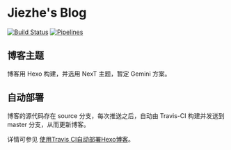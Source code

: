 # Jiezhe's Blog

[![Build Status](https://travis-ci.org/wangjiezhe/wangjiezhe.github.io.svg?branch=source)](https://travis-ci.org/wangjiezhe/wangjiezhe.github.io)
[![Pipelines](https://gitlab.com/wangjiezhe/wangjiezhe.gitlab.io/badges/master/build.svg)](https://gitlab.com/wangjiezhe/wangjiezhe.gitlab.io/pipelines)

## 博客主题

博客用 Hexo 构建，并选用 NexT 主题，暂定 Gemini 方案。


## 自动部署

博客的源代码存在 source 分支，每次推送之后，自动由 Travis-CI 构建并发送到 master 分支，从而更新博客。

详情可参见 [使用Travis CI自动部署Hexo博客](https://www.itfanr.cc/2017/08/09/using-travis-ci-automatic-deploy-hexo-blogs/)。
